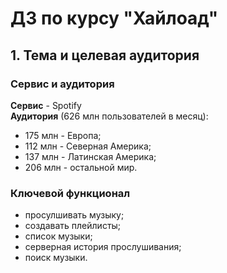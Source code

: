 # ДЗ по курсу "Хайлоад"
## 1. Тема и целевая аудитория
### Сервис и аудитория
**Сервис** - Spotify  
**Аудитория** (626 млн пользователей в месяц):
* 175 млн - Европа;
* 112 млн - Северная Америка;
* 137 млн - Латинская Америка;
* 206 млн - остальной мир.
### Ключевой функционал
* просулшивать музыку;
* создавать плейлисты;
* список музыки;
* серверная история прослушивания;
* поиск музыки.
